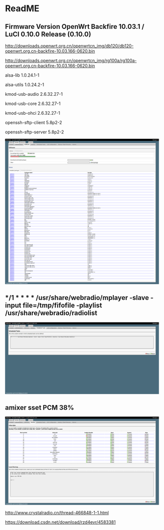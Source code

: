 # ReadME

## Firmware Version	OpenWrt Backfire 10.03.1 / LuCI 0.10.0 Release (0.10.0)

http://downloads.openwrt.org.cn/openwrtcn_img/db120/db120-openwrt.org.cn-backfire-10.03.166-0620.bin

http://downloads.openwrt.org.cn/openwrtcn_img/rg100a/rg100a-openwrt.org.cn-backfire-10.03.166-0620.bin

alsa-lib 	1.0.24.1-1

alsa-utils 	1.0.24.2-1

kmod-usb-audio 	2.6.32.27-1

kmod-usb-core 	2.6.32.27-1

kmod-usb-ohci 	2.6.32.27-1

openssh-sftp-client 	5.8p2-2

openssh-sftp-server 	5.8p2-2


![SW](./image/WebRadio_Software.png)

## */1 * * * * /usr/share/webradio/mplayer -slave -input file=/tmp/fifofile -playlist /usr/share/webradio/radiolist
![SW](./image/WebRadio_Scheduled_Tasks.png)

## amixer sset PCM 38%
![SW](./image/WebRadio_Startup.png)

http://www.crystalradio.cn/thread-466848-1-1.html

https://download.csdn.net/download/rzd4evr/4583381
